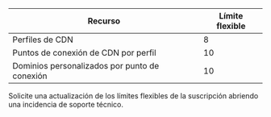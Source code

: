 
| Recurso | Límite flexible |
| --- | --- |
| Perfiles de CDN |8 |
| Puntos de conexión de CDN por perfil |10 |
| Dominios personalizados por punto de conexión |10 |

Solicite una actualización de los límites flexibles de la suscripción abriendo una incidencia de soporte técnico.

<!---HONumber=AcomDC_0824_2016-->